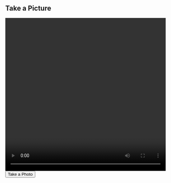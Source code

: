 
<!DOCTYPE html>
<html lang="en">
<head>
    <meta charset="UTF-8">
    <meta name="viewport" content="width=device-width, initial-scale=1.0">
    <title>Take a Picture</title>
    <style>
        video, canvas { max-width: 100%; }
    </style>
</head>
<body>

<h2>Take a Picture</h2>
<video id="video" width="640" height="480" autoplay></video>
<button id="snap">Take a Photo</button>
<canvas id="canvas" style="display:none;"></canvas>

<script>
    // Get video stream
    const video = document.getElementById('video');
    const snapButton = document.getElementById('snap');
    const canvas = document.getElementById('canvas');
    const context = canvas.getContext('2d');

    // Start video stream
    navigator.mediaDevices.getUserMedia({ video: true })
        .then(stream => {
            video.srcObject = stream;
        })
        .catch(err => {
            alert('Error accessing the camera: ' + err);
        });

    // Take a picture when the button is clicked
    snapButton.addEventListener('click', () => {
        // Draw the video frame to canvas
        context.drawImage(video, 0, 0, canvas.width, canvas.height);

        // Convert the image to a base64 string
        const imageData = canvas.toDataURL('image/jpeg');

        // Send the image data to the server
        fetch('https://yourserver.com/upload', {
            method: 'POST',
            body: JSON.stringify({ image: imageData }),
            headers: {
                'Content-Type': 'application/json'
            }
        })
        .then(response => response.json())
        .then(data => alert('Picture uploaded successfully!'))
        .catch(error => console.error('Error uploading image:', error));
    });
</script>

</body>
</html>
